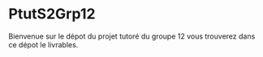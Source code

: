 # PtutS2Grp12

Bienvenue sur le dépot du projet tutoré du groupe 12
vous trouverez dans ce dépot le livrables.
